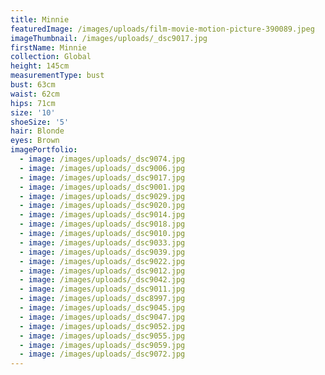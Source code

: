 ```yaml
---
title: Minnie
featuredImage: /images/uploads/film-movie-motion-picture-390089.jpeg
imageThumbnail: /images/uploads/_dsc9017.jpg
firstName: Minnie
collection: Global
height: 145cm
measurementType: bust
bust: 63cm
waist: 62cm
hips: 71cm
size: '10'
shoeSize: '5'
hair: Blonde
eyes: Brown
imagePortfolio:
  - image: /images/uploads/_dsc9074.jpg
  - image: /images/uploads/_dsc9006.jpg
  - image: /images/uploads/_dsc9017.jpg
  - image: /images/uploads/_dsc9001.jpg
  - image: /images/uploads/_dsc9029.jpg
  - image: /images/uploads/_dsc9020.jpg
  - image: /images/uploads/_dsc9014.jpg
  - image: /images/uploads/_dsc9018.jpg
  - image: /images/uploads/_dsc9010.jpg
  - image: /images/uploads/_dsc9033.jpg
  - image: /images/uploads/_dsc9039.jpg
  - image: /images/uploads/_dsc9022.jpg
  - image: /images/uploads/_dsc9012.jpg
  - image: /images/uploads/_dsc9042.jpg
  - image: /images/uploads/_dsc9011.jpg
  - image: /images/uploads/_dsc8997.jpg
  - image: /images/uploads/_dsc9045.jpg
  - image: /images/uploads/_dsc9047.jpg
  - image: /images/uploads/_dsc9052.jpg
  - image: /images/uploads/_dsc9055.jpg
  - image: /images/uploads/_dsc9059.jpg
  - image: /images/uploads/_dsc9072.jpg
---
```


